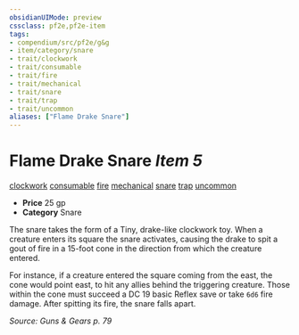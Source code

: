 ```yaml
---
obsidianUIMode: preview
cssclass: pf2e,pf2e-item
tags:
- compendium/src/pf2e/g&g
- item/category/snare
- trait/clockwork
- trait/consumable
- trait/fire
- trait/mechanical
- trait/snare
- trait/trap
- trait/uncommon
aliases: ["Flame Drake Snare"]
---
```

# Flame Drake Snare *Item 5*  
[clockwork](../../../Rules/traits/clockwork-g-g.md)  [consumable](../../../Rules/traits/consumable.md)  [fire](../../../Rules/traits/fire.md)  [mechanical](../../../Rules/traits/mechanical.md)  [snare](../../../Rules/traits/snare.md)  [trap](../../../Rules/traits/trap.md)  [uncommon](../../../Rules/traits/uncommon.md)  

- **Price** 25 gp
- **Category** Snare

The snare takes the form of a Tiny, drake-like clockwork toy. When a creature enters its square the snare activates, causing the drake to spit a gout of fire in a 15-foot cone in the direction from which the creature entered.

For instance, if a creature entered the square coming from the east, the cone would point east, to hit any allies behind the triggering creature. Those within the cone must succeed a DC 19 basic Reflex save or take `6d6` fire damage. After spitting its fire, the snare falls apart.

*Source: Guns & Gears p. 79*